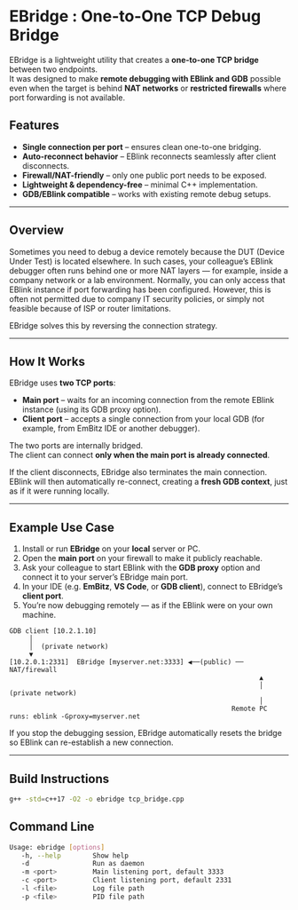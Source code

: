 # EBridge : One-to-One TCP Debug Bridge

EBridge is a lightweight utility that creates a **one-to-one TCP bridge** between two endpoints.  
It was designed to make **remote debugging with EBlink and GDB** possible even when the target
is behind **NAT networks** or **restricted firewalls** where port forwarding is not available.

## Features

-  **Single connection per port** – ensures clean one-to-one bridging.  
-  **Auto-reconnect behavior** – EBlink reconnects seamlessly after client disconnects.  
-  **Firewall/NAT-friendly** – only one public port needs to be exposed.  
-  **Lightweight & dependency-free** – minimal C++ implementation.  
-  **GDB/EBlink compatible** – works with existing remote debug setups.

---

## Overview

Sometimes you need to debug a device remotely because the DUT (Device Under Test) is located elsewhere.
In such cases, your colleague’s EBlink debugger often runs behind one or more NAT layers — for example, inside a company network or a lab environment.
Normally, you can only access that EBlink instance if port forwarding has been configured.
However, this is often not permitted due to company IT security policies, or simply not feasible because of ISP or router limitations.

EBridge solves this by reversing the connection strategy.

---

## How It Works

EBridge uses **two TCP ports**:

- **Main port** – waits for an incoming connection from the remote EBlink instance (using its GDB proxy option).  
- **Client port** – accepts a single connection from your local GDB (for example, from EmBitz IDE or another debugger).

The two ports are internally bridged.  
The client can connect **only when the main port is already connected**.

If the client disconnects, EBridge also terminates the main connection.  
EBlink will then automatically re-connect, creating a **fresh GDB context**, just as if it were running locally.

---

## Example Use Case

1. Install or run **EBridge** on your **local** server or PC.  
2. Open the **main port** on your firewall to make it publicly reachable.  
3. Ask your colleague to start EBlink with the **GDB proxy** option and connect it to your server’s EBridge main port.  
4. In your IDE (e.g. **EmBitz**, **VS Code**, or **GDB client**), connect to EBridge’s **client port**.  
5. You’re now debugging remotely — as if the EBlink were on your own machine.

```text
GDB client [10.2.1.10]
     │
     │  (private network)
     ▼
[10.2.0.1:2331]  EBridge [myserver.net:3333] ◀──(public) ── NAT/firewall 
                                                               ▲
                                                               │ (private network)
                                                               │
                                                        Remote PC runs: eblink -Gproxy=myserver.net
```                                                                   

If you stop the debugging session, EBridge automatically resets the bridge so EBlink can
re-establish a new connection.


---

## Build Instructions
```bash
g++ -std=c++17 -O2 -o ebridge tcp_bridge.cpp
```

## Command Line

```bash
Usage: ebridge [options]
   -h, --help        Show help
   -d                Run as daemon
   -m <port>         Main listening port, default 3333
   -c <port>         Client listening port, default 2331
   -l <file>         Log file path
   -p <file>         PID file path

